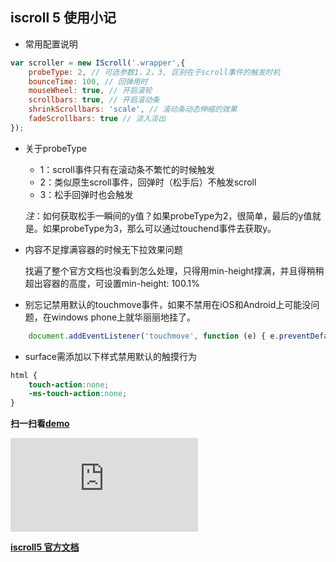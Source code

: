 ## iscroll 5 使用小记

* 常用配置说明

```js
var scroller = new IScroll('.wrapper',{
    probeType: 2, // 可选参数1，2，3, 区别在于scroll事件的触发时机
    bounceTime: 100, // 回弹用时
    mouseWheel: true, // 开启滚轮
    scrollbars: true, // 开启滚动条
    shrinkScrollbars: 'scale', // 滚动条动态伸缩的效果
    fadeScrollbars: true // 淡入淡出
});
```

* 关于probeType

    * 1：scroll事件只有在滚动条不繁忙的时候触发
    * 2：类似原生scroll事件，回弹时（松手后）不触发scroll
    * 3：松手回弹时也会触发

    *注*：如何获取松手一瞬间的y值？如果probeType为2，很简单，最后的y值就是。如果probeType为3，那么可以通过touchend事件去获取y。


* 内容不足撑满容器的时候无下拉效果问题

    找遍了整个官方文档也没看到怎么处理，只得用min-height撑满，并且得稍稍超出容器的高度，可设置min-height: 100.1%

* 别忘记禁用默认的touchmove事件，如果不禁用在iOS和Android上可能没问题，在windows phone上就华丽丽地挂了。

```js
    document.addEventListener('touchmove', function (e) { e.preventDefault(); }, false);
```

* surface需添加以下样式禁用默认的触摸行为
```css
html {
    touch-action:none;
    -ms-touch-action:none;
}
```

**扫一扫看[demo](http://hingsir.com/demo/iscroll-pull-refresh)**

![二维码](http://qr.liantu.com/api.php?w=256&m=10&bg=f7f7f7&text=http://hingsir.com/demo/iscroll-pull-refresh)

**[iscroll5 官方文档](http://iscrolljs.com/)**
